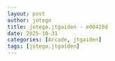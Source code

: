 ```yaml
---
layout: post
author: jotego
title: jotego.jtgaiden - e00420d
date: 2025-10-31
categories: [Arcade, jtgaiden]
tags: [jotego.jtgaiden]
---
```


